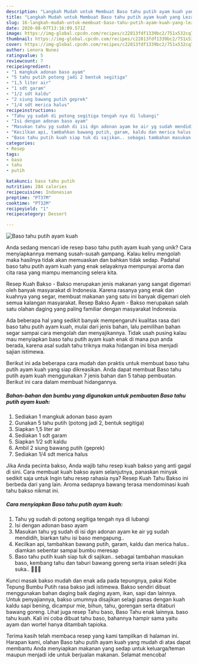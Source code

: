 ```yaml
---
description: "Langkah Mudah untuk Membuat Baso tahu putih ayam kuah yang Lezat Sekali"
title: "Langkah Mudah untuk Membuat Baso tahu putih ayam kuah yang Lezat Sekali"
slug: 16-langkah-mudah-untuk-membuat-baso-tahu-putih-ayam-kuah-yang-lezat-sekali
date: 2020-08-07T13:16:09.571Z
image: https://img-global.cpcdn.com/recipes/c22813fdf1339bc2/751x532cq70/baso-tahu-putih-ayam-kuah-foto-resep-utama.jpg
thumbnail: https://img-global.cpcdn.com/recipes/c22813fdf1339bc2/751x532cq70/baso-tahu-putih-ayam-kuah-foto-resep-utama.jpg
cover: https://img-global.cpcdn.com/recipes/c22813fdf1339bc2/751x532cq70/baso-tahu-putih-ayam-kuah-foto-resep-utama.jpg
author: Lenora Nunez
ratingvalue: 5
reviewcount: 7
recipeingredient:
- "1 mangkuk adonan baso ayam"
- "5 tahu putih potong jadi 2 bentuk segitiga"
- "1,5 liter air"
- "1 sdt garam"
- "1/2 sdt kaldu"
- "2 siung bawang putih geprek"
- "1/4 sdt merica halus"
recipeinstructions:
- "Tahu yg sudah di potong segitiga tengah nya di lubangi"
- "Isi dengan adonan baso ayam"
- "Masukan tahu yg sudah di isi dgn adonan ayam ke air yg sudah mendidih, biarkan tahu isi baso mengapung.."
- "Kecilkan api, tambahkan bawang putih, garam, kaldu dan merica halus.. diamkan sebentar sampai bumbu meresap"
- "Baso tahu putih kuah siap tuk di sajikan.. sebagai tambahan masukan baso, kembang tahu dan taburi bawang goreng serta irisan seledri jika suka.. 🤗🍜😋"
categories:
- Resep
tags:
- baso
- tahu
- putih

katakunci: baso tahu putih 
nutrition: 284 calories
recipecuisine: Indonesian
preptime: "PT37M"
cooktime: "PT32M"
recipeyield: "1"
recipecategory: Dessert

---
```



![Baso tahu putih ayam kuah](https://img-global.cpcdn.com/recipes/c22813fdf1339bc2/751x532cq70/baso-tahu-putih-ayam-kuah-foto-resep-utama.jpg)

Anda sedang mencari ide resep baso tahu putih ayam kuah yang unik? Cara menyiapkannya memang susah-susah gampang. Kalau keliru mengolah maka hasilnya tidak akan memuaskan dan bahkan tidak sedap. Padahal baso tahu putih ayam kuah yang enak selayaknya mempunyai aroma dan cita rasa yang mampu memancing selera kita.

Resep Kuah Bakso - Bakso merupakan jenis makanan yang sangat digemari oleh banyak masyarakat di Indonesia. Karena rasanya yang enak dan kuahnya yang segar, membuat makanan yang satu ini banyak digemari oleh semua kalangan masyarakat. Resep Bakso Ayam - Bakso merupakan salah satu olahan daging yang paling familiar dengan masyarakat Indonesia.

Ada beberapa hal yang sedikit banyak mempengaruhi kualitas rasa dari baso tahu putih ayam kuah, mulai dari jenis bahan, lalu pemilihan bahan segar sampai cara mengolah dan menyajikannya. Tidak usah pusing kalau mau menyiapkan baso tahu putih ayam kuah enak di mana pun anda berada, karena asal sudah tahu triknya maka hidangan ini bisa menjadi sajian istimewa.


Berikut ini ada beberapa cara mudah dan praktis untuk membuat baso tahu putih ayam kuah yang siap dikreasikan. Anda dapat membuat Baso tahu putih ayam kuah menggunakan 7 jenis bahan dan 5 tahap pembuatan. Berikut ini cara dalam membuat hidangannya.

<!--inarticleads1-->

##### Bahan-bahan dan bumbu yang digunakan untuk pembuatan Baso tahu putih ayam kuah:

1. Sediakan 1 mangkuk adonan baso ayam
1. Gunakan 5 tahu putih (potong jadi 2, bentuk segitiga)
1. Siapkan 1,5 liter air
1. Sediakan 1 sdt garam
1. Siapkan 1/2 sdt kaldu
1. Ambil 2 siung bawang putih (geprek)
1. Sediakan 1/4 sdt merica halus


Jika Anda pecinta bakso, Anda wajib tahu resep kuah bakso yang anti gagal di sini. Cara membuat kuah bakso ayam selanjutnya, panaskan minyak sedikit saja untuk Ingin tahu resep rahasia nya? Resep Kuah Tahu Bakso ini berbeda dari yang lain. Aroma sedapnya bawang terasa mendominasi kuah tahu bakso nikmat ini. 

<!--inarticleads2-->

##### Cara menyiapkan Baso tahu putih ayam kuah:

1. Tahu yg sudah di potong segitiga tengah nya di lubangi
1. Isi dengan adonan baso ayam
1. Masukan tahu yg sudah di isi dgn adonan ayam ke air yg sudah mendidih, biarkan tahu isi baso mengapung..
1. Kecilkan api, tambahkan bawang putih, garam, kaldu dan merica halus.. diamkan sebentar sampai bumbu meresap
1. Baso tahu putih kuah siap tuk di sajikan.. sebagai tambahan masukan baso, kembang tahu dan taburi bawang goreng serta irisan seledri jika suka.. 🤗🍜😋


Kunci masak bakso mudah dan enak ada pada tepungnya, pakai Kobe Tepung Bumbu Putih rasa bakso jadi istimewa. Bakso sendiri dibuat menggunakan bahan daging baik daging ayam, ikan, sapi dan lainnya. Untuk penyajiannya, bakso umumnya disajikan selagi panas dengan kuah kaldu sapi bening, dicampur mie, bihun, tahu, gorengan serta ditaburi bawang goreng. Lihat juga resep Tahu baso, Baso Tahu enak lainnya. baso tahu kuah. Kali ini coba dibuat tahu baso, bahannya hampir sama yaitu ayam dan wortel hanya ditambah tapioka. 

Terima kasih telah membaca resep yang kami tampilkan di halaman ini. Harapan kami, olahan Baso tahu putih ayam kuah yang mudah di atas dapat membantu Anda menyiapkan makanan yang sedap untuk keluarga/teman maupun menjadi ide untuk berjualan makanan. Selamat mencoba!

